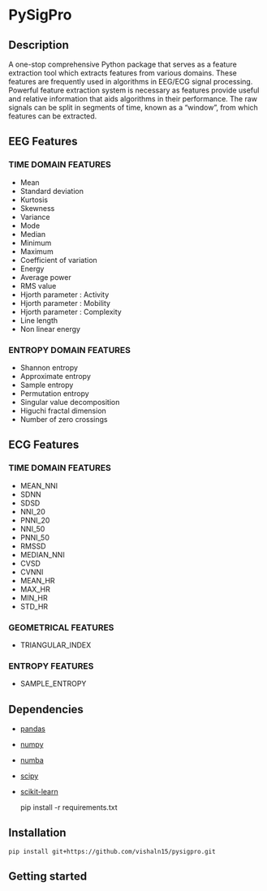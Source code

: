 # PySigPro

## Description

A one-stop comprehensive Python package that serves as a feature extraction tool which extracts features from various domains. These features are frequently used in algorithms in EEG/ECG signal processing. Powerful feature extraction system is necessary as features provide useful and relative information that aids algorithms in their performance. The raw signals can be split in segments of time, known as a “window”, from which features can be extracted.

## EEG Features

### TIME DOMAIN FEATURES
- Mean
- Standard deviation
- Kurtosis
- Skewness
- Variance
- Mode
- Median
- Minimum
- Maximum
- Coefficient of variation
- Energy
- Average power
- RMS value
- Hjorth parameter : Activity
- Hjorth parameter : Mobility
- Hjorth parameter : Complexity
- Line length
- Non linear energy

### ENTROPY DOMAIN FEATURES
- Shannon entropy
- Approximate entropy
- Sample entropy
- Permutation entropy
- Singular value decomposition
- Higuchi fractal dimension
- Number of zero crossings

## ECG Features

### TIME DOMAIN FEATURES
- MEAN_NNI 
- SDNN
- SDSD
- NNI_20
- PNNI_20
- NNI_50
- PNNI_50
- RMSSD
- MEDIAN_NNI
- CVSD
- CVNNI
- MEAN_HR
- MAX_HR
- MIN_HR
- STD_HR

### GEOMETRICAL FEATURES
- TRIANGULAR_INDEX

### ENTROPY FEATURES
- SAMPLE_ENTROPY

## Dependencies

- [pandas](https://pandas.pydata.org/)
- [numpy](https://numpy.org/)
- [numba](http://numba.pydata.org/)
- [scipy](https://www.scipy.org/)
- [scikit-learn](https://scikit-learn.org/)

    pip install -r requirements.txt

## Installation

    pip install git+https://github.com/vishaln15/pysigpro.git

## Getting started




